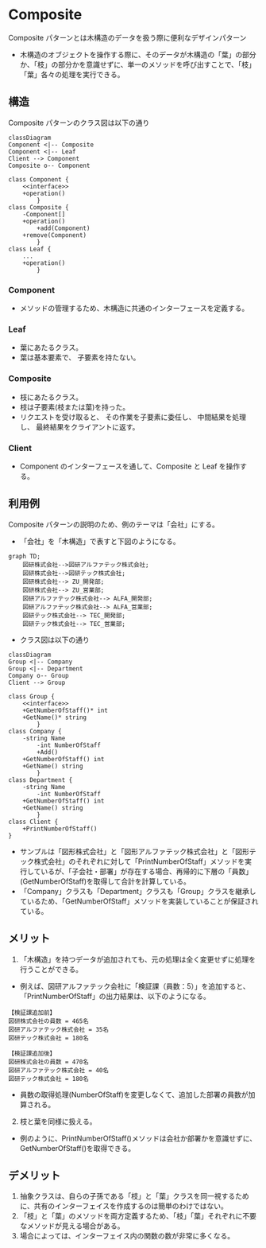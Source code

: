 # Composite
Composite パターンとは木構造のデータを扱う際に便利なデザインパターン
- 木構造のオブジェクトを操作する際に、そのデータが木構造の「葉」の部分か、「枝」の部分かを意識せずに、単一のメソッドを呼び出すことで、「枝」「葉」各々の処理を実行できる。

## 構造
Composite パターンのクラス図は以下の通り
```mermaid
classDiagram
Component <|-- Composite
Component <|-- Leaf
Client --> Component
Composite o-- Component

class Component {
	<<interface>>
	+operation()
        }
class Composite {
	-Component[]
	+operation()
        +add(Component)
	+remove(Component)
        }
class Leaf {
	...
	+operation()
        }
```

### Component
- メソッドの管理するため、木構造に共通のインターフェースを定義する。

### Leaf
- 葉にあたるクラス。
- 葉は基本要素で、 子要素を持たない。

### Composite
- 枝にあたるクラス。
- 枝は子要素(枝または葉)を持った。
- リクエストを受け取ると、 その作業を子要素に委任し、 中間結果を処理し、 最終結果をクライアントに返す。

### Client
- Component のインターフェースを通して、Composite と Leaf を操作する。

## 利用例
Composite パターンの説明のため、例のテーマは「会社」にする。
- 「会社」を「木構造」で表すと下図のようになる。
```mermaid
graph TD;
    図研株式会社-->図研アルファテック株式会社;
    図研株式会社-->図研テック株式会社;
    図研株式会社--> ZU_開発部;
    図研株式会社--> ZU_営業部;
    図研アルファテック株式会社--> ALFA_開発部;
    図研アルファテック株式会社--> ALFA_営業部;
    図研テック株式会社--> TEC_開発部;
    図研テック株式会社--> TEC_営業部;
```

- クラス図は以下の通り
```mermaid
classDiagram
Group <|-- Company
Group <|-- Department
Company o-- Group
Client --> Group

class Group {
	<<interface>>
	+GetNumberOfStaff()* int 
	+GetName()* string
        }
class Company {
	-string Name
        -int NumberOfStaff
        +Add()
	+GetNumberOfStaff() int 
	+GetName() string
        }
class Department {
	-string Name
        -int NumberOfStaff
	+GetNumberOfStaff() int 
	+GetName() string
        }
class Client {
	+PrintNumberOfStaff()
}
```
- サンプルは「図形株式会社」と「図形アルファテック株式会社」と「図形テック株式会社」のそれぞれに対して「PrintNumberOfStaff」メソッドを実行しているが、「子会社・部署」が存在する場合、再帰的に下層の「員数」(GetNumberOfStaff)を取得して合計を計算している。
 - 「Company」クラスも「Department」クラスも「Group」クラスを継承しているため、「GetNumberOfStaff」メソッドを実装していることが保証されている。

## メリット
  1. 「木構造」を持つデータが追加されても、元の処理は全く変更せずに処理を行うことができる。
 - 例えば、図研アルファテック会社に「検証課（員数：5）」を追加すると、「PrintNumberOfStaff」の出力結果は、以下のようになる。
```
【検証課追加前】
図研株式会社の員数 = 465名
図研アルファテック株式会社 = 35名
図研テック株式会社 = 180名

【検証課追加後】
図研株式会社の員数 = 470名
図研アルファテック株式会社 = 40名
図研テック株式会社 = 180名
```
 - 員数の取得処理(NumberOfStaff)を変更しなくて、追加した部署の員数が加算される。

  2. 枝と葉を同様に扱える。
 - 例のように、PrintNumberOfStaff()メソッドは会社か部署かを意識せずに、GetNumberOfStaff()を取得できる。
## デメリット
1. 抽象クラスは、自らの子孫である「枝」と「葉」クラスを同一視するために、共有のインターフェイスを作成するのは簡単のわけではない。
2. 「枝」と「葉」のメソッドを両方定義するため、「枝」「葉」それぞれに不要なメソッドが見える場合がある。
3. 場合によっては、インターフェイス内の関数の数が非常に多くなる。


